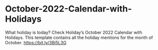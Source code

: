 # October-2022-Calendar-with-Holidays
What holiday is today? Check Holiday’s October 2022 Calendar with Holidays. This template contains all the holiday mentions for the month of October.  https://bit.ly/3Bi5L3G
